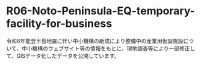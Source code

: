 # R06-Noto-Peninsula-EQ-temporary-facility-for-business
令和6年能登半島地震に伴い中小機構の助成により整備中の産業用仮設施設について、中小機構のウェブサイト等の情報をもとに、現地調査等により一部修正して、GISデータ化したデータを公開しています。
